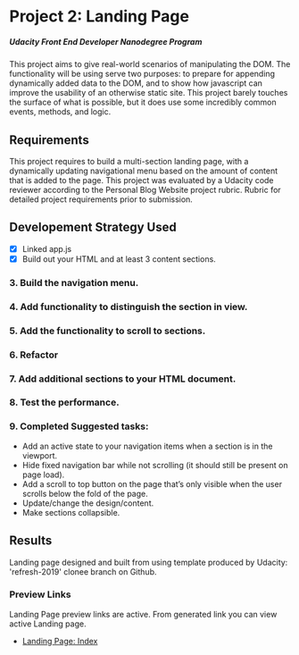 # Project 2: Landing Page
##### Udacity Front End Developer Nanodegree Program
This project aims to give real-world scenarios of manipulating the DOM. The functionality will be using serve two purposes: to prepare for appending dynamically added data to the DOM, and to show how javascript can improve the usability of an otherwise static site. This project barely touches the surface of what is possible, but it does use some incredibly common events, methods, and logic.

## Requirements
This project requires to build a multi-section landing page, with a dynamically updating navigational menu based on the amount of content that is added to the page. This project was evaluated by a Udacity code reviewer according to the Personal Blog Website project rubric. Rubric for detailed project requirements prior to submission.

## Developement Strategy Used
- [x] Linked app.js
- [x] Build out your HTML and at least 3 content sections.
### 3. Build the navigation menu.
### 4. Add functionality to distinguish the section in view.
### 5. Add the functionality to scroll to sections.
### 6. Refactor
### 7. Add additional sections to your HTML document.
### 8. Test the performance.
### 9. Completed Suggested tasks:
* Add an active state to your navigation items when a section is in the viewport.
* Hide fixed navigation bar while not scrolling (it should still be present on page load).
* Add a scroll to top button on the page that’s only visible when the user scrolls below the fold of the page.
* Update/change the design/content.
* Make sections collapsible.

## Results
Landing page designed and built from using template produced by Udacity: 'refresh-2019' clonee branch on Github.

### Preview Links
Landing Page preview links are active. From generated link you can view active Landing page.

- [Landing Page: Index](https://mindaugas-karla.github.io/Front-End-Web-Developer-Nanodegree/project-2-landing-page/landing_page/index.html)

